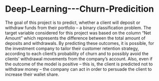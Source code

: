 # Deep-Learning---Churn-Predicition
The goal of this project is to predict, whether a client will deposit or withdraw funds from their portfolio – a binary classification problem. The target variable considered for this project was based on the column “Net Amount” which represents the difference between the total amount of deposits and withdrawals.
By predicting these outcomes, it is possible, for the investment company to tailor their customer retention strategy, according to each client’s probability of churn and to possibly avoid the clients’ withdrawal movements from the company’s account. Also, even if the outcome of the model is positive – this is, the client is predicted not to withdraw money – the company can act in order to persuade the client to increase their wallet share. 
